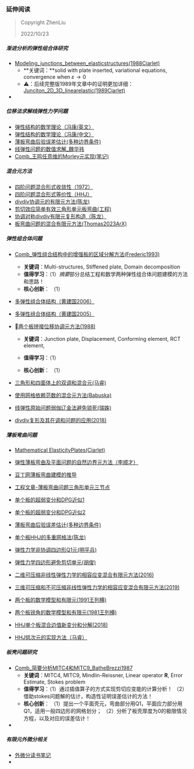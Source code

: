### 延伸阅读

> Copyright ZhenLiu
>
> 2022/10/23



##### **渐进分析的弹性组合体研究**

- [Modeling_junctions_between_elasticstructures(1988Ciarlet)](https://books.google.com.hk/books?hl=zh-CN&lr=&id=3D_ohpXOX-YC&oi=fnd&pg=PA62&dq=modeling+and+numerical+ana+Ciarlet&ots=eeXqPtRbYV&sig=ovvAnib_7RcGnq1LVfzzhlF4bs4&redir_esc=y#v=onepage&q=modeling%20and%20numerical%20ana%20Ciarlet&f=false)
  - **关键词：**solid with plate inserted,  variational equations, convergence when $\varepsilon \rightarrow 0$
  - ⚠：后续完整版1989年文章中的证明更加详细： [Junciton_2D_3D_linearelastic(1989Ciarlet)](https://www.academia.edu/download/53760865/junction_3d-2d_1989.PDF)
- 



##### 位移法求解线弹性力学问题

- <a href="pdf/FEM_Fengk_MathematicalTheoryOfElasticStructure.pdf" target="_blank">弹性结构的数学理论（冯康/英文）</a>
- <a href="pdf/FEM_冯康石钟慈_弹性结构的数学理论.pdf" target="_blank">弹性结构的数学理论（冯康/中文）</a>
- <a href="pdf/Comb_薄板弯曲后验误差估计(多种边界条件).pdf" target="_blank">薄板弯曲后验误差估计(多种边界条件)</a>
- [线弹性问题的数值求解_魏华祎](Research/Comb/线弹性问题的数值求解_魏华祎.md)
- <a href="pdf/Comb_王鸣任意维的Morley元实现(笔记).pdf" target="_blank">Comb_王鸣任意维的Morley元实现(笔记)</a>



##### 混合元方法

- <a href="pdf/Comb_四阶问题混合形式收敛性1972.pdf" target="_blank">四阶问题混合形式收敛性（1972）</a>
- <a href="pdf/Comb_四阶问题混合形式等价性HHJ.pdf" target="_blank">四阶问题混合形式等价性（HHJ）</a>
- <a href="pdf/Comb_divdiv协调元的有限元方法(陈龙).pdf" target="_blank">divdiv协调元的有限元方法(陈龙)</a>
- <a href="pdf/Comb_剪切效应简单有效三角形单元板弯曲(工程).pdf" target="_blank">剪切效应简单有效三角形单元板弯曲(工程)</a>
- <a href="pdf/Comb_协调对称divdiv有限元复形构造（陈龙）.pdf" target="_blank">协调对称divdiv有限元复形构造（陈龙）</a>
- <a href="pdf/Comb_板弯曲问题的混合有限元方法_Thomas2023ArX.pdf" target="_blank">板弯曲问题的混合有限元方法(Thomas2023ArX)</a>



##### 弹性组合体问题

- <a href="pdf/Comb_弹性组合结构中的增强板的区域分解方法(Frederic1993).pdf" target="_blank">Comb_弹性组合结构中的增强板的区域分解方法(Frederic1993)</a>

  - **关键词**：Multi-structures, Stiffened plate, Domain decomposition
  - **值得学习**：（1）*摘要*部分总结工程和数学两种弹性组合体问题建模的方法和思路！ 
  - **核心创新**： （1）

- <a href="pdf/Comb_huang2006_GeneralElasticMultistructures.pdf" target="_blank">多弹性组合体结构（黄建国2006）</a>

- <a href="pdf/Comb_huang2005_GeneralElasticMultistructures.pdf" target="_blank">多弹性组合体结构（黄建国2005）</a>

- 🌟<a href="pdf/Comb_两个板拼接位移协调元方法(1988).pdf" target="_blank">两个板拼接位移协调元方法(1988)</a>

  - **关键词**：Junction plate, Displacement, Conforming element, RCT element, 

  - **值得学习**：（1）
  - **核心创新**： （1）

- <a href="pdf/Comb_三角形和四面体上的双调和混合元(马睿).pdf" target="_blank">三角形和四面体上的双调和混合元(马睿)</a>

- <a href="pdf/Comb_使用网格依赖范数的混合元方法(Babuska).pdf" target="_blank">使用网格依赖范数的混合元方法(Babuska)</a>

- <a href="pdf/Comb_线弹性原始问题弱伽辽金法避免锁死(瑞姝).pdf" target="_blank">线弹性原始问题弱伽辽金法避免锁死(瑞姝)</a>

- <a href="pdf/Comb_divdiv复形及其在调和问题的应用(2018).pdf" target="_blank">divdiv复形及其在调和问题的应用(2018)</a>

  



##### 薄板弯曲问题

- <a href="pdf/Comb_Mathematical ElasticityPlates(Ciarlet).pdf" target="_blank">Mathematical ElasticityPlates(Ciarlet)</a>

- <a href="pdf/FEM_李顺才_弹性薄板弯曲及平面问题的自然边界元方法.pdf" target="_blank">弹性薄板弯曲及平面问题的自然边界元方法（李顺才）</a>
- [豆丁网薄板弯曲建模的推导](https://www.docin.com/p-2305587442.html)
- <a href="pdf/Comb_薄板弯曲工程计算三角形混合元.pdf" target="_blank">工程文章-薄板弯曲问题三角形单元三节点</a>
- <a href="pdf/Comb_单个板的超弱变分和DPG近似1.pdf" target="_blank">单个板的超弱变分和DPG近似1</a>
- <a href="pdf/Comb_单个板的超弱变分和DPG近似2.pdf" target="_blank">单个板的超弱变分和DPG近似2</a>
- <a href="pdf/Comb_薄板弯曲后验误差估计(多种边界条件).pdf" target="_blank">薄板弯曲后验误差估计(多种边界条件)</a>
- <a href="pdf/Comb_单个板HHJ的多重网格法(陈龙).pdf" target="_blank">单个板HHJ的多重网格法(陈龙)</a>
- <a href="pdf/Comb_弹性力学非协调四边形Q1元(明平兵).pdf" target="_blank">弹性力学非协调四边形Q1元(明平兵)</a>
- <a href="pdf/Comb_弹性力学四边形避免剪切单元(胡俊).pdf" target="_blank">弹性力学四边形避免剪切单元(胡俊)</a>
- <a href="pdf/Comb_二维可压缩非线性弹性力学的相容应变混合有限元方法(2016).pdf" target="_blank">二维可压缩非线性弹性力学的相容应变混合有限元方法(2016)</a>
- <a href="pdf/Comb_三维可压缩和不可压缩非线性弹性力学的相容应变混合有限元方法(2019).pdf" target="_blank">三维可压缩和不可压缩非线性弹性力学的相容应变混合有限元方法(2019)</a>
- <a href="pdf/Comb_两个板的数学模型和有限元(1991王列横).pdf" target="_blank">两个板的数学模型和有限元(1991王列横)</a>
- <a href="pdf/Comb_两个板锐角的数学模型和有限元(1981王列横).pdf" target="_blank">两个板锐角的数学模型和有限元(1981王列横)</a>
- <a href="pdf/Comb_HHJ单个板混合边值新变分和分解(2018).pdf" target="_blank">HHJ单个板混合边值新变分和分解(2018)</a>
- <a href="pdf/Comb_HHJ低次元的实现方法（马睿）.pdf" target="_blank">HHJ低次元的实现方法（马睿）</a>



##### 板壳问题研究

- <a href="pdf/Comb_简要分析MITC4和MITC9_BatheBrezzi1987.pdf" target="_blank">Comb_简要分析MITC4和MITC9_BatheBrezzi1987</a>
  - **关键词**：MITC4, MITC9, Mindlin-Reissner, Linear operator **R**, Error Estimate, Stokes problem
  - **值得学习**：（1）通过插值算子的方式实现剪切应变能的计算分析！ （2）借助stokes问题解的估计，构造性证明误差估计的方法！
  - **核心创新**： （1）提出一个平面壳元，弯曲部分用Q1，平面应力部分用Q1，适用一般四边形的网格划分； （2）分析了板壳厚度为0的极限情况方程，以及对应的误差估计！
- 



##### 有限元外微分相关

- [外微分读书笔记](Research/Comb/FEM_exteriordiff_外微分笔记.md)
- 
